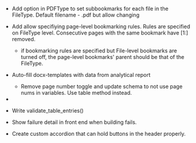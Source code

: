 - Add option in PDFType to set subbookmarks for each file in the FileType. Default filename - .pdf but allow changing
- Add allow specifiying page-level bookmarking rules. Rules are specified on FileType level. Consecutive pages with the same bookmark have [1:] removed.

  - if bookmarking rules are specified but File-level bookmarks are turned off, the page-level bookmarks' parent should be that of the FileType.

- Auto-fill docx-templates with data from analytical report

  - Remove page number toggle and update schema to not use page nums in variables. Use table method instead.

-
- Write validate_table_entries()
- Show failure detail in front end when building fails.
- Create custom accordion that can hold buttons in the header properly.

